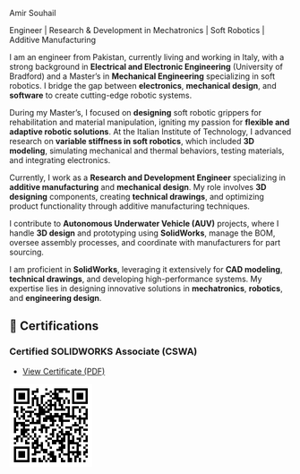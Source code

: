 Amir Souhail

Engineer | Research & Development in Mechatronics | Soft Robotics | Additive Manufacturing



I am an engineer from Pakistan, currently living and working in Italy, with a strong background in **Electrical and Electronic Engineering** (University of Bradford) and a Master’s in **Mechanical Engineering** specializing in soft robotics. I bridge the gap between **electronics**, **mechanical design**, and **software** to create cutting-edge robotic systems.

During my Master’s, I focused on **designing** soft robotic grippers for rehabilitation and material manipulation, igniting my passion for **flexible and adaptive robotic solutions**. At the Italian Institute of Technology, I advanced research on **variable stiffness in soft robotics**, which included **3D modeling**, simulating mechanical and thermal behaviors, testing materials, and integrating electronics.

Currently, I work as a **Research and Development Engineer** specializing in **additive manufacturing** and **mechanical design**. My role involves **3D designing** components, creating **technical drawings**, and optimizing product functionality through additive manufacturing techniques.

I contribute to **Autonomous Underwater Vehicle (AUV)** projects, where I handle **3D design** and prototyping using **SolidWorks**, manage the BOM, oversee assembly processes, and coordinate with manufacturers for part sourcing.

I am proficient in **SolidWorks**, leveraging it extensively for **CAD modeling**, **technical drawings**, and developing high-performance systems. My expertise lies in designing innovative solutions in **mechatronics**, **robotics**, and **engineering design**.

## 📜 Certifications  

### Certified SOLIDWORKS Associate (CSWA)  
- [View Certificate (PDF)](Certificate_C-V4FU3TWQK5.pdf)  

![CSWA QR Code](C-V4FU3TWQK5.png)



